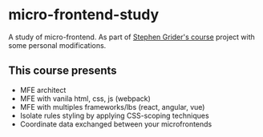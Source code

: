 # micro-frontend-study

A study of micro-frontend. As part of [Stephen Grider's course](https://www.udemy.com/course/microfrontend-course/) project with some personal modifications.

## This course presents

- MFE architect
- MFE with vanila html, css, js (webpack)
- MFE with multiples frameworks/lbs (react, angular, vue)
- Isolate rules styling by applying CSS-scoping techniques
- Coordinate data exchanged between your microfrontends
